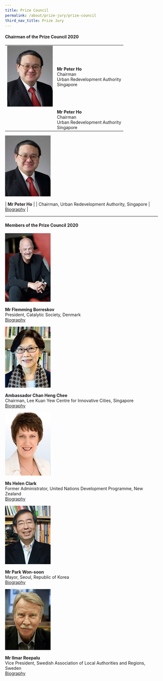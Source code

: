 ```yaml
---
title: Prize Council
permalink: /about/prize-jury/prize-council
third_nav_title: Prize Jury
---
```


#### **Chairman of the Prize Council 2020**

<table style="width: 100%;" border="0" cellpadding="5px">
<tbody>
<tr>
<td style="width: 150px;"><div style="width:150px"><img src="/images/jury/peter-ho.jpg" alt="Peter Ho" /></div></td>
<td>
<p><strong>Mr Peter Ho</strong><br />Chairman<br />Urban Redevelopment Authority<br />Singapore</p>
</td>
</tr>
<tr>
<td>&nbsp;</td>
<td><strong>Mr Peter Ho</strong><br />Chairman<br />Urban Redevelopment Authority<br />Singapore</td>
</tr>
</tbody>
</table>

<div style="width:150px"><img src="/images/jury/peter-ho.jpg" alt="Peter Ho" /></div>

| **Mr Peter Ho** |
| Chairman, Urban Redevelopment Authority, Singapore | [Biography](/about/prize-jury/prize-council/peter-ho/) |

---

#### **Members of the Prize Council 2020**

<div style="width:150px"><img src="/images/jury/flemming-borreskov.jpg" alt="Flemming Borreskov" /></div>

**Mr Flemming Borreskov**<br> 
President, Catalytic Society, Denmark<br> 
[Biography](www.google.com)

<div style="width:150px"><img src="/images/jury/chan-heng-chee.jpg" alt="Chan Heng Chee" /></div>

**Ambassador Chan Heng Chee**<br> 
Chairman, Lee Kuan Yew Centre for Innovative Cities, Singapore<br> 
[Biography](www.google.com)<br>

<div style="width:150px"><img src="/images/jury/helen-clark.jpg" alt="Helen Clark" /></div>

**Ms Helen Clark**<br> 
Former Administrator, United Nations Development Programme, New Zealand<br> 
[Biography](www.google.com)<br>

<div style="width:150px"><img src="/images/jury/park-won-soon.png" alt="Park Won-soon" /></div>

**Mr Park Won-soon**<br> 
Mayor, Seoul, Republic of Korea<br> 
[Biography](www.google.com)<br>

<div style="width:150px"><img src="/images/jury/ilmar-reepalu.jpg" alt="Ilmar Reepalu" /></div>

**Mr Ilmar Reepalu**<br> 
Vice President, Swedish Association of Local Authorities and Regions, Sweden<br> 
[Biography](www.google.com)<br>
